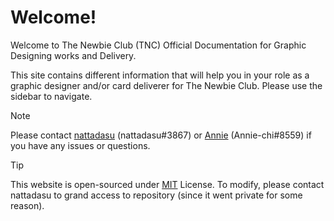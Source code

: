 # Welcome!
Welcome to The Newbie Club (TNC) Official Documentation for Graphic Designing works and Delivery.

This site contains different information that will help you in your role as a graphic designer and/or card deliverer for The Newbie Club. Please use the sidebar to navigate.

> [!NOTE]
> Please contact [nattadasu](https://myanimelist.net/profile/nattadasu) \(nattadasu#3867\) or [Annie](https://myanimelist.net/profile/Annie_Law) \(Annie-chi#8559\) if you have any issues or questions.

> [!TIP]
> This website is open-sourced under [MIT](license) License. To modify, please contact nattadasu to grand access to repository (since it went private for some reason).